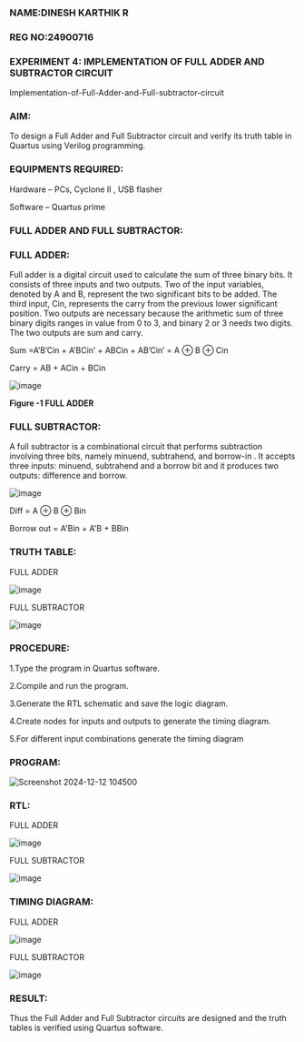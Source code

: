 ### NAME:DINESH KARTHIK R
### REG NO:24900716
### EXPERIMENT 4: IMPLEMENTATION OF  FULL ADDER AND SUBTRACTOR CIRCUIT

Implementation-of-Full-Adder-and-Full-subtractor-circuit

### AIM:

To design a Full Adder and Full Subtractor circuit and verify its truth table in Quartus using Verilog programming.

### EQUIPMENTS REQUIRED:

Hardware – PCs, Cyclone II , USB flasher

Software – Quartus prime

### FULL ADDER AND FULL SUBTRACTOR:

### FULL ADDER:

Full adder is a digital circuit used to calculate the sum of three binary bits. It consists of three inputs and two outputs. Two of the input variables, denoted by A and B, represent the two significant bits to be added. The third input, Cin, represents the carry from the previous lower significant position. Two outputs are necessary because the arithmetic sum of three binary digits ranges in value from 0 to 3, and binary 2 or 3 needs two digits. The two outputs are sum and carry.

Sum =A’B’Cin + A’BCin’ + ABCin + AB’Cin’ = A ⊕ B ⊕ Cin 

Carry = AB + ACin + BCin

![image](https://github.com/naavaneetha/FULL_ADDER_SUBTRACTOR/assets/154305477/0f30ba51-5ffb-4198-845f-18e054f675e7)

**Figure -1 FULL ADDER**

### FULL SUBTRACTOR:

A full subtractor is a combinational circuit that performs subtraction involving three bits, namely minuend, subtrahend, and borrow-in . It accepts three inputs: minuend, subtrahend and a borrow bit and it produces two outputs: difference and borrow.

![image](https://github.com/naavaneetha/FULL_ADDER_SUBTRACTOR/assets/154305477/02b24f51-ab51-4304-9ad6-7b81ffc1ead5)

Diff = A ⊕ B ⊕ Bin 

Borrow out = A'Bin + A'B + BBin

### TRUTH TABLE:
FULL ADDER

![image](https://github.com/user-attachments/assets/f8afc41a-66e1-4660-a7e1-4b28093ed2d5)

FULL SUBTRACTOR

![image](https://github.com/user-attachments/assets/a51d1be3-da7b-41e3-9888-2c8bbf222b32)

### PROCEDURE:
1.Type the program in Quartus software.

2.Compile and run the program.

3.Generate the RTL schematic and save the logic diagram.

4.Create nodes for inputs and outputs to generate the timing diagram.

5.For different input combinations generate the timing diagram

### PROGRAM:
![Screenshot 2024-12-12 104500](https://github.com/user-attachments/assets/c33ba59e-dc84-4d69-a08d-85947b61b2c7)

### RTL:
FULL ADDER

![image](https://github.com/user-attachments/assets/4ae4e58f-7710-4b80-9bc5-08f4dc5afe6e)

FULL SUBTRACTOR

![image](https://github.com/user-attachments/assets/ff68b900-1e10-4d7a-a9ed-2000f141156c)

### TIMING DIAGRAM:
FULL ADDER

![image](https://github.com/user-attachments/assets/b192938b-00f0-4357-bc42-52d0863eac77)

FULL SUBTRACTOR

![image](https://github.com/user-attachments/assets/d392363a-6730-421f-a8f9-063246ff7bd2)

### RESULT:

Thus the Full Adder and Full Subtractor circuits are designed and the truth tables is verified using Quartus software.



